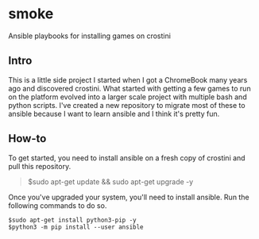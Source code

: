 # smoke
Ansible playbooks for installing games on crostini

## Intro
This is a little side project I started when I got a ChromeBook many years ago and discovered crostini. What started with getting a few games to run on the platform evolved into a larger scale project with multiple bash and python scripts.  I've created a new repository to migrate most of these to ansible because I want to learn ansible and I think it's pretty fun.

## How-to
To get started, you need to install ansible on a fresh copy of crostini and pull this repository.  

>$sudo apt-get update && sudo apt-get upgrade -y

Once you've upgraded your system, you'll need to install ansible.  Run the following commands to do so.

    $sudo apt-get install python3-pip -y 
    $python3 -m pip install --user ansible
